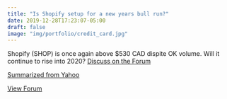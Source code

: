 ```yaml
---
title: "Is Shopify setup for a new years bull run?"
date: 2019-12-28T17:23:07-05:00
draft: false
image: "img/portfolio/credit_card.jpg"
---
```

Shopify (SHOP) is once again above $530 CAD dispite OK volume. Will it continue to rise into 2020?  [Discuss on the Forum](https://forum.stockt.ca/t/shop-shopify-inc-a-sv)
<!--more-->

[Summarized from Yahoo](https://finance.yahoo.com/video/shopify-breaks-140437931.html)

[View Forum](https://forum.stockt.ca)

